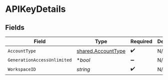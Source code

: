 # APIKeyDetails


## Fields

| Field                                                           | Type                                                            | Required                                                        | Description                                                     |
| --------------------------------------------------------------- | --------------------------------------------------------------- | --------------------------------------------------------------- | --------------------------------------------------------------- |
| `AccountType`                                                   | [shared.AccountType](../../../pkg/models/shared/accounttype.md) | :heavy_check_mark:                                              | N/A                                                             |
| `GenerationAccessUnlimited`                                     | **bool*                                                         | :heavy_minus_sign:                                              | N/A                                                             |
| `WorkspaceID`                                                   | *string*                                                        | :heavy_check_mark:                                              | N/A                                                             |